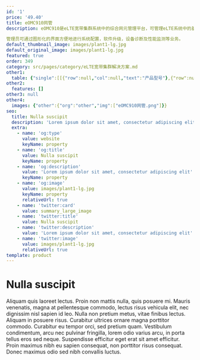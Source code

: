 ```yaml
---
id: '1'
price: '49.40'
title: eOMC910网管
description: eOMC910是eLTE宽带集群系统中的综合网元管理平台，可管理eLTE系统中的基站和核心网在内的所有网元、海量终端设备和调度系统，同时具备独立的告警管理和运营管理功能。

管理员可通过图形化的界面方便地进行系统配置，软件升级，设备诊断及性能监测等业务。
default_thumbnail_image: images/plant1-lg.jpg
default_original_image: images/plant1-lg.jpg
featured: true
order: 349
category: src/pages/category/eLTE宽带集群解决方案.md
other1: 
  table: {"single":[[{"row":null,"col":null,"text":"产品型号"},{"row":null,"col":null,"text":"eOMC910（高配版）"},{"row":null,"col":null,"text":"eOMC910（低配版）"}],[{"row":null,"col":null,"text":"物理尺寸（高×宽×深）"},{"row":null,"col":null,"text":"86.1mm × 447mm × 708 mm"},{"row":null,"col":null,"text":"86.1mm × 447mm × 708 mm"}],[{"row":null,"col":null,"text":"重量"},{"row":null,"col":null,"text":"约27 kg"},{"row":null,"col":null,"text":"约27 kg"}],[{"row":null,"col":null,"text":"电压"},{"row":null,"col":null,"text":"100V AC ～ 240V AC"},{"row":null,"col":null,"text":"100V AC ～ 240V AC"}],[{"row":null,"col":null,"text":"功耗"},{"row":null,"col":null,"text":"< 481 W"},{"row":null,"col":null,"text":"< 224 W"}],[{"row":null,"col":null,"text":"运行温度"},{"row":null,"col":null,"text":"5 ℃ ～ 45 ℃"},{"row":null,"col":null,"text":"5 ℃ ～ 45 ℃"}],[{"row":null,"col":null,"text":"相对湿度"},{"row":null,"col":null,"text":"8% RH～90% RH"},{"row":null,"col":null,"text":"8% RH～90% RH"}],[{"row":null,"col":null,"text":"海拔"},{"row":null,"col":null,"text":"≤3000m，高出900m时，海拔每升高300米工作温度降低1°C"},{"row":null,"col":null,"text":"≤3000m，高出900m时，海拔每升高300米工作温度降低1°C"}],[{"row":null,"col":null,"text":"服务器型号"},{"row":null,"col":null,"text":"Huawei RH2288 V3"},{"row":null,"col":null,"text":"Huawei RH2288 V3"}],[{"row":null,"col":null,"text":"MTBF"},{"row":null,"col":null,"text":"260000小时"},{"row":null,"col":null,"text":"260000小时"}]]}
other2:
  features: []
other3: null
other4:
  images: {"other":{"org":"other","img":["eOMC910网管.png"]}}
seo:
  title: Nulla suscipit
  description: 'Lorem ipsum dolor sit amet, consectetur adipiscing elit'
  extra:
    - name: 'og:type'
      value: website
      keyName: property
    - name: 'og:title'
      value: Nulla suscipit
      keyName: property
    - name: 'og:description'
      value: 'Lorem ipsum dolor sit amet, consectetur adipiscing elit'
      keyName: property
    - name: 'og:image'
      value: images/plant1-lg.jpg
      keyName: property
      relativeUrl: true
    - name: 'twitter:card'
      value: summary_large_image
    - name: 'twitter:title'
      value: Nulla suscipit
    - name: 'twitter:description'
      value: 'Lorem ipsum dolor sit amet, consectetur adipiscing elit'
    - name: 'twitter:image'
      value: images/plant1-lg.jpg
      relativeUrl: true
template: product
---
```


# Nulla suscipit

Aliquam quis laoreet lectus. Proin non mattis nulla, quis posuere mi. Mauris venenatis, magna at pellentesque commodo, lectus risus vehicula elit, nec dignissim nisl sapien id leo. Nulla non pretium metus, vitae finibus lectus. Aliquam in posuere risus. Curabitur ultrices ornare magna porttitor commodo. Curabitur eu tempor orci, sed pretium quam. Vestibulum condimentum, arcu nec pulvinar fringilla, lorem odio varius arcu, in porta tellus eros sed neque. Suspendisse efficitur eget erat sit amet efficitur. Proin maximus nibh eu sapien consequat, non porttitor risus consequat. Donec maximus odio sed nibh convallis luctus.